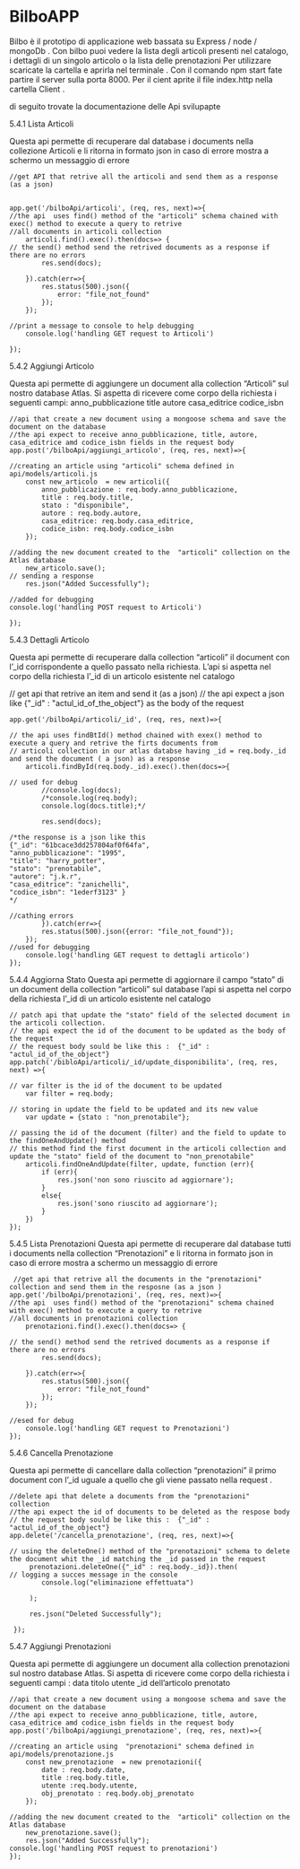 # BilboAPP
Bilbo è il prototipo di applicazione web bassata su Express / node / mongoDb . 
Con bilbo puoi vedere la lista degli articoli presenti nel catalogo, i dettagli di un singolo articolo o la lista delle prenotazioni 
Per utilizzare scaricate la cartella e aprirla nel terminale . Con il comando npm start fate partire il server sulla porta 8000.
Per il cient aprite il file index.http nella cartella Client . 

di seguito trovate la documentazione delle Api svilupapte 

5.4.1 Lista Articoli 

Questa api permette di recuperare dal database i documents nella collezione Articoli e li ritorna in formato json  in caso di errore mostra a schermo un messaggio di errore 

```
//get API that retrive all the articoli and send them as a response (as a json)


app.get('/bilboApi/articoli', (req, res, next)=>{
//the api  uses find() method of the "articoli" schema chained with exec() method to execute a query to retrive 
//all documents in articoli collection 
    articoli.find().exec().then(docs=> {
// the send() method send the retrived documents as a response if there are no errors 
        res.send(docs);
        
    }).catch(err=>{
        res.status(500).json({
            error: "file_not_found"
        });
    });

//print a message to console to help debugging    
    console.log('handling GET request to Articoli')

});
```



5.4.2 Aggiungi Articolo

Questa api permette di aggiungere un document alla collection “Articoli” sul nostro database Atlas. Si aspetta di ricevere come corpo della richiesta i seguenti campi:
anno_pubblicazione
title
autore
casa_editrice
codice_isbn
```
//api that create a new document using a mongoose schema and save the document on the database 
//the api expect to receive anno_pubblicazione, title, autore, casa_editrice amd codice_isbn fields in the request body 
app.post('/bilboApi/aggiungi_articolo', (req, res, next)=>{

//creating an article using "articoli" schema defined in api/models/articoli.js
    const new_articolo  = new articoli({
        anno_pubblicazione : req.body.anno_pubblicazione,
        title : req.body.title,
        stato : "disponibile",
        autore : req.body.autore,
        casa_editrice: req.body.casa_editrice,
        codice_isbn: req.body.codice_isbn
    });

//adding the new document created to the  "articoli" collection on the Atlas database
    new_articolo.save();
// sending a response    
    res.json("Added Successfully");

//added for debugging
console.log('handling POST request to Articoli')

});

```





5.4.3 Dettagli Articolo

Questa api permette di recuperare dalla collection “articoli”  il document con l’_id corrispondente a quello passato nella richiesta. 
L’api si aspetta nel corpo della richiesta l’_id di un articolo esistente nel catalogo

// get api that retrive an item and send it (as a json)
// the api expect a json like {"_id" : "actul_id_of_the_object"} as the body of the request
```
app.get('/bilboApi/articoli/_id', (req, res, next)=>{

// the api uses findBtId() method chained with exex() method to execute a query and retrive the firts documents from 
// articoli collection in our atlas databse having _id = req.body._id and send the document ( a json) as a response      
    articoli.findById(req.body._id).exec().then(docs=>{

// used for debug 
        //console.log(docs);
        /*console.log(req.body);         
        console.log(docs.title);*/
       
        res.send(docs); 

/*the response is a json like this 
{"_id": "61bcace3dd257804af0f64fa",
"anno_pubblicazione": "1995",
"title": "harry_potter",
"stato": "prenotabile",
"autore": "j.k.r",
"casa_editrice": "zanichelli",        
"codice_isbn": "1ederf3123" }     
*/

//cathing errors          
        }).catch(err=>{
        res.status(500).json({error: "file_not_found"});
    });
//used for debugging
    console.log('handling GET request to dettagli articolo')
});

```



5.4.4 Aggiorna Stato
Questa api permette di aggiornare il campo “stato” di un document della collection “articoli” sul database 
l’api si aspetta nel corpo della richiesta l’_id di un articolo esistente nel catalogo
```
// patch api that update the "stato" field of the selected document in the articoli collection. 
// the api expect the id of the document to be updated as the body of the request
// the request body sould be like this :  {"_id" : "actul_id_of_the_object"} 
app.patch('/bibloApi/articoli/_id/update_disponibilita', (req, res, next) =>{
   
// var filter is the id of the document to be updated
    var filter = req.body;

// storing in update the field to be updated and its new value
    var update = {stato : "non_prenotabile"};

// passing the id of the document (filter) and the field to update to the findOneAndUpdate() method 
// this method find the first document in the articoli collection and update the "stato" field of the document to "non_prenotabile"
    articoli.findOneAndUpdate(filter, update, function (err){
        if (err){
            res.json('non sono riuscito ad aggiornare');
        }
        else{
            res.json('sono riuscito ad aggiornare');
        }
    })
});
```



5.4.5 Lista Prenotazioni
Questa api permette di recuperare dal database tutti i documents nella collection “Prenotazioni” e  li ritorna in formato json  in caso di errore mostra a schermo un messaggio di errore 
```
 //get api that retrive all the documents in the "prenotazioni" collection and send them in the resposne (as a json )
app.get('/bilboApi/prenotazioni', (req, res, next)=>{
//the api  uses find() method of the "prenotazioni" schema chained with exec() method to execute a query to retrive 
//all documents in prenotazioni collection 
    prenotazioni.find().exec().then(docs=> {

// the send() method send the retrived documents as a response if there are no errors 
        res.send(docs);
        
    }).catch(err=>{
        res.status(500).json({
            error: "file_not_found"
        });
    });

//esed for debug  
    console.log('handling GET request to Prenotazioni')
});
```



5.4.6 Cancella Prenotazione

Questa api permette di cancellare dalla collection “prenotazioni” il primo document con  l’_id uguale a quello che gli viene passato nella request .
```
//delete api that delete a documents from the "prenotazioni" collection 
//the api expect the id of documents to be deleted as the respose body 
// the request body sould be like this :  {"_id" : "actul_id_of_the_object"} 
app.delete('/cancella_prenotazione', (req, res, next)=>{

// using the deleteOne() method of the "prenotazioni" schema to delete the document whit the _id matching the _id passed in the request
     prenotazioni.deleteOne({"_id" : req.body._id}).then(
// logging a succes message in the console        
        console.log("eliminazione effettuata")

     );
     
     res.json("Deleted Successfully");

 });
```


5.4.7 Aggiungi Prenotazioni 

Questa api permette di aggiungere un document alla collection prenotazioni sul nostro database Atlas. Si aspetta di ricevere come corpo della richiesta i seguenti campi :
data
titolo
utente
_id dell’articolo prenotato
```
//api that create a new document using a mongoose schema and save the document on the database 
//the api expect to receive anno_pubblicazione, title, autore, casa_editrice amd codice_isbn fields in the request body 
app.post('/bilboApi/aggiungi_prenotazione', (req, res, next)=>{

//creating an article using  "prenotazioni" schema defined in api/models/prenotazione.js 
    const new_prenotazione  = new prenotazioni({    
        date : req.body.date,
        title :req.body.title,
        utente :req.body.utente,
        obj_prenotato : req.body.obj_prenotato
    });

//adding the new document created to the  "articoli" collection on the Atlas database
    new_prenotazione.save();
    res.json("Added Successfully");
console.log('handling POST request to prenotazioni')
});

```

